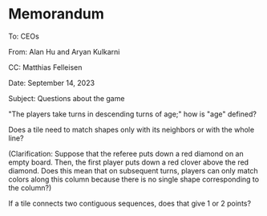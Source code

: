 # Memorandum

To: CEOs

From: Alan Hu and Aryan Kulkarni

CC: Matthias Felleisen

Date: September 14, 2023

Subject: Questions about the game

"The players take turns in descending turns of age;" how is "age" defined?

Does a tile need to match shapes only with its neighbors or with the whole line?

(Clarification: Suppose that the referee puts down a red diamond on an empty
board. Then, the first player puts down a red clover above the red diamond.
Does this mean that on subsequent turns, players can only match colors along
this column because there is no single shape corresponding to the column?)

If a tile connects two contiguous sequences, does that give 1 or 2 points?
